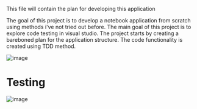 This file will contain the plan for developing this application

The goal of this project is to develop a notebook application from scratch using methods i've not tried out before. The main goal of this project is to explore code testing in visual studio.
The project starts by creating a bareboned plan for the application structure. The code functionality is created using TDD method.



![image](https://user-images.githubusercontent.com/60960104/227202231-75a146c7-32f8-4bc8-a5d4-abfaaa7b2e5a.png)


# Testing

![image](https://user-images.githubusercontent.com/60960104/227201162-f6d071a9-8dc2-4e59-b09a-39fd22d4eb81.png)
